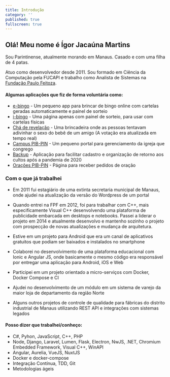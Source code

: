 ```yaml
---
title: Introdução
category: ''
published: true
fullscreen: true
---
```


## Olá! Meu nome é Ígor Jacaúna Martins

Sou Parintinense, atualmente morando em Manaus. Casado e com uma filha de 4 patas. 

Atuo como desenvolvedor desde 2011. Sou formado em Ciência da Computação pela FUCAPI e trabalho como Analista de Sistemas na [Fundação Paulo Feitoza](https://fpftech.com).

<!--more-->

#### Algumas aplicações que fiz de forma voluntária como:

- [e-bingo](https://e-bingo.web.app) - Um pequeno app para brincar de bingo online com cartelas geradas automaticamente e painel de sorteio 
- [i-bingo](https://i-bingo.web.app) - Uma página apenas com painel de sorteio, para usar com cartelas físicas
- [Chá de revelação](https://bingo-cha-bb-tiago-laiza.web.app/) - Uma brincadeira onde as pessoas tentavam adivinhar o sexo do bebê de um amigo (A votação era atualizada em tempo real)
- [Campus PIB-PIN](https://campus.pibpin.org) - Um pequeno portal para gerenciamento da igreja que congrego
- [Backup](https://backup.pibpin.org) - Aplicação para facilitar cadastro e organização de retorno aos cultos após a pandemia de 2020
- [Orações PIB-PIN](https://oracoes.pibpin.org) - Página para receber pedidos de oração


### Com o que já trabalhei

- Em 2011 fui estagiário de uma extinta secretaria municipal de Manaus, onde ajudei na atualização da versão do Wordpress de um portal

- Quando entrei na FPF em 2012, foi para trabalhar com C++, mais especificamente Visual C++ desenvolvendo uma plataforma de publicidade embarcada em desktops e notebooks. Passei a liderar o projeto em 2014 e atualmente desenvolvo e mantenho sozinho o projeto com prospecção de novas atualizações e mudança de arquitetura.

- Estive em um projeto para Android que era um canal de aplicativos gratuitos que podiam ser baixados e instalados no smartphone

- Colaborei no desenvolvimento de uma plataforma educacional com Ionic e Angular JS, onde basicamente o mesmo código era responsável por entregar uma aplicação para Android, iOS e Web

- Participei em um projeto orientado a micro-serviços com Docker, Docker Compose e CI

- Ajudei no desenvolvimento de um módulo em um sistema de varejo da maior loja de departamento da região Norte

- Alguns outros projetos de controle de qualidade para fábricas do distrito industrial de Manaus utilizando REST API e integrações com sistemas legados

#### Posso dizer que trabalhei/conheço:

- C#, Pyhon, JavaScript, C++, PHP
- Node, Django, Laravel, Lumen, Flask, Electron, NwJS, .NET, Chromium Embedded Framework, Visual C++, WinAPI
- Angular, Aurelia, VueJS, NuxtJS
- Docker e docker-compose
- Integração Contínua, TDD, Git
- Metodologias ágeis
